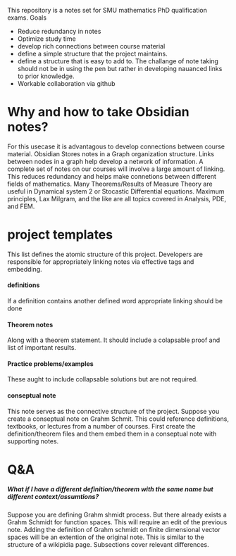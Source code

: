 This repository is a notes set for SMU mathematics PhD qualification exams.
Goals
- Reduce redundancy in notes
- Optimize study time
- develop rich connections between course material
- define a simple structure that the project maintains.
- define a structure that is easy to add to. The challange of note taking should not be in using the pen but rather in developing nauanced links to prior knowledge. 
- Workable collaboration via github

# Why and how to take Obsidian notes?
For this usecase it is advantagous to develop connections between course material. Obsidian Stores notes in a Graph organization structure. Links between nodes in a graph help develop a network of information. A complete set of notes on our courses will involve a large amount of linking. This reduces redundancy and helps make connetions between different fields of mathematics. Many Theorems/Results of Measure Theory are useful in Dynamical system 2 or Stocastic Differential equations. Maximum principles, Lax Milgram, and the like are all topics covered in Analysis, PDE, and FEM.   


# project templates
This list defines the atomic structure of this project. Developers are responsible for appropriately linking notes via effective tags and embedding.

#### definitions
If a definition contains another defined word appropriate linking should be done
#### Theorem notes
Along with a theorem statement. It should include a colapsable proof and list of important results.
#### Practice problems/examples
These aught to include collapsable solutions but are not required. 
#### conseptual note
This note serves as the connective structure of the project. Suppose you create a conseptual note on Grahm Schmit. This could reference definitions, textbooks, or lectures from a number of courses. First create the definition/theorem files and them embed them in a conseptual note with supporting notes. 

# Q&A
##### What if I have a different definition/theorem with the same name but different context/assumtions?
Suppose you are defining Grahm shmidt process. But there already exists a Grahm Schmidt for function spaces. This will require an edit of the previous note. Adding the definition of Grahm schmidt on finite dimensional vector spaces will be an extention of the original note. This is similar to the structure of a wikipidia page. Subsections cover relevant differences.  